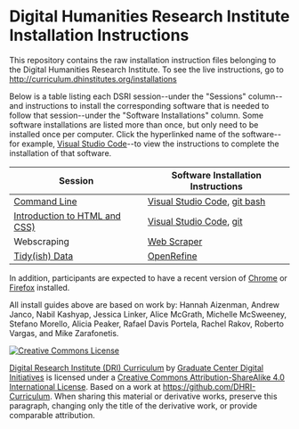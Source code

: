 # Digital Humanities Research Institute Installation Instructions

This repository contains the raw installation instruction files belonging to the Digital Humanities Research Institute. To see the live instructions, go to http://curriculum.dhinstitutes.org/installations

Below is a table listing each DSRI session--under the "Sessions" column--and instructions to install the corresponding software that is needed to follow that session--under the "Software Installations" column. Some software installations are listed more than once, but only need to be installed once per computer. Click the hyperlinked name of the software--for example, [Visual Studio Code](guides/vscode.md)--to view the instructions to complete the installation of that software.  

Session | Software Installation Instructions
--------| ---------
[Command Line](https://github.com/tri-cods/command-line) | [Visual Studio Code](guides/vscode.md), [git bash](sections/git.md) | 
[Introduction to HTML and CSS)](https://github.com/tri-cods/html-css) | [Visual Studio Code](guides/vscode.md), [git](sections/git.md) |
Webscraping | [Web Scraper](guides/webscraper.md) |
[Tidy(ish) Data](https://github.com/tri-cods/tidy-data) | [OpenRefine](guides/open_refine.md) |

In addition, participants are expected to have a recent version of [Chrome](https://www.google.com/chrome/) or [Firefox](https://www.mozilla.org/en-US/firefox/new/) installed.

<!-- [Git and Github](https://github.com/tri-cods/github) | [Atom](guides/atom.md), [git](guides/git.md) | -->
<!-- [Twitter API](https://github.com/DHRI-Curriculum/twitter-api) | [Python](guides/python.md), [Tweepy](guides/tweepy.md) |-->

<!-- 
### Software Installations

[Firefox](https://www.mozilla.org/en-US/firefox/)  
[git](guides/git.md)  
[QGIS](guides/qgis.md)  
[Visual Studio Code](guides/vscode.md)  

### Python Packages

[Natural Language Tool Kit (NLTK)](guides/nltk.md)  
[Pandas](guides/pandas.md)  
[Scikit-Learn](guides/sklearn.md)  
[Tweepy](guides/tweepy.md)  

-----

Session Leader: Hannah Aizenman -->
 
All install guides above are based on work by: Hannah Aizenman, Andrew Janco, Nabil Kashyap, Jessica Linker, Alice McGrath, Michelle McSweeney, Stefano Morello, Alicia Peaker, Rafael Davis Portela, Rachel Rakov, Roberto Vargas, and Mike Zarafonetis.

[![Creative Commons License](https://i.creativecommons.org/l/by-sa/4.0/88x31.png)](http://creativecommons.org/licenses/by-sa/4.0/)

[Digital Research Institute (DRI) Curriculum](http://purl.org/dc/terms/) by [Graduate Center Digital Initiatives](https://gcdi.commons.gc.cuny.edu/) is licensed under a [Creative Commons Attribution-ShareAlike 4.0 International License](http://creativecommons.org/licenses/by-sa/4.0/). Based on a work at <https://github.com/DHRI-Curriculum>. When sharing this material or derivative works, preserve this paragraph, changing only the title of the derivative work, or provide comparable attribution.
